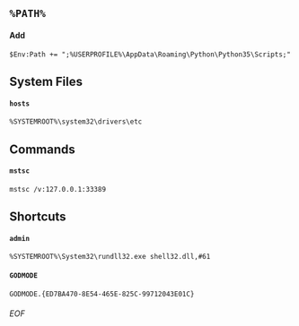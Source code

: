 ## `%PATH%`
#### Add
```
$Env:Path += ";%USERPROFILE%\AppData\Roaming\Python\Python35\Scripts;"
```


## System Files
#### `hosts`
```
%SYSTEMROOT%\system32\drivers\etc
```


## Commands
#### `mstsc`
```
mstsc /v:127.0.0.1:33389
```

## Shortcuts
#### `admin`
```
%SYSTEMROOT%\System32\rundll32.exe shell32.dll,#61
```


#### `GODMODE`
```
GODMODE.{ED7BA470-8E54-465E-825C-99712043E01C}
```

###### EOF
